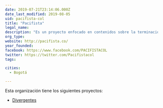 ```yaml
---
date: 2019-07-21T23:14:06.000Z
date_last_modified: 2019-08-05
uid: pacifista-col
title: "Pacifista"
legal_name: 
description: "Es un proyecto enfocado en contenidos sobre la terminación del conflicto armado y la construcción de paz en Colombia"
org_type: 
website: http://pacifista.co/
year_founded: 
facebook: https://www.facebook.com/PACIFISTACOL
twitter: https://twitter.com/Pacifistacol
tags:

cities: 
  - Bogotá

---
```


Esta organización tiene los siguientes proyectos:

- [Divergentes](/proyectos/divergentes)
